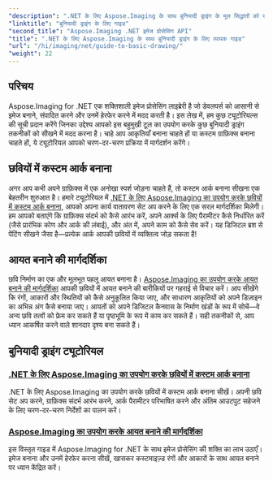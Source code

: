 ```yaml
---
"description": ".NET के लिए Aspose.Imaging के साथ बुनियादी ड्राइंग के मूल सिद्धांतों को सीखें। यह चरण-दर-चरण ट्यूटोरियल आवश्यक अवधारणाओं को शामिल करता है, जिसमें आकृतियाँ बनाना, रूपांतरण लागू करना और छवियों को संभालना शामिल है।"
"linktitle": "बुनियादी ड्राइंग के लिए गाइड"
"second_title": "Aspose.Imaging .NET इमेज प्रोसेसिंग API"
"title": ".NET के लिए Aspose.Imaging के साथ बुनियादी ड्राइंग के लिए व्यापक गाइड"
"url": "/hi/imaging/net/guide-to-basic-drawing/"
"weight": 22
---
```


## परिचय

Aspose.Imaging for .NET एक शक्तिशाली इमेज प्रोसेसिंग लाइब्रेरी है जो डेवलपर्स को आसानी से इमेज बनाने, संपादित करने और उनमें हेरफेर करने में मदद करती है। इस लेख में, हम कुछ ट्यूटोरियल्स की सूची प्रदान करेंगे जिनका उद्देश्य आपको इस बहुमुखी टूल का उपयोग करके कुछ बुनियादी ड्राइंग तकनीकों को सीखने में मदद करना है। चाहे आप आकृतियाँ बनाना चाहते हों या कस्टम ग्राफ़िक्स बनाना चाहते हों, ये ट्यूटोरियल आपको चरण-दर-चरण प्रक्रिया में मार्गदर्शन करेंगे।

## छवियों में कस्टम आर्क बनाना

अगर आप कभी अपने ग्राफ़िक्स में एक अनोखा स्पर्श जोड़ना चाहते हैं, तो कस्टम आर्क बनाना सीखना एक बेहतरीन शुरुआत है। हमारे ट्यूटोरियल में [.NET के लिए Aspose.Imaging का उपयोग करके छवियों में कस्टम आर्क बनाना](./create-custom-arc-in-images/), आपको अपना कार्य वातावरण सेट अप करने के लिए एक सरल मार्गदर्शिका मिलेगी। हम आपको बताएंगे कि ग्राफ़िक्स संदर्भ को कैसे आरंभ करें, अपने आर्क्स के लिए पैरामीटर कैसे निर्धारित करें (जैसे प्रारंभिक कोण और आर्क की लंबाई), और अंत में, अपने काम को कैसे सेव करें। यह डिजिटल ब्रश से पेंटिंग सीखने जैसा है—प्रत्येक आर्क आपकी छवियों में व्यक्तित्व जोड़ सकता है!

## आयत बनाने की मार्गदर्शिका

छवि निर्माण का एक और मूलभूत पहलू आयत बनाना है। [Aspose.Imaging का उपयोग करके आयत बनाने की मार्गदर्शिका](./guide-to-drawing-rectangle/) आपकी छवियों में आयत बनाने की बारीकियों पर गहराई से विचार करें। आप सीखेंगे कि रंगों, आकारों और स्थितियों को कैसे अनुकूलित किया जाए, और साधारण आकृतियों को अपने डिज़ाइन का अभिन्न अंग कैसे बनाया जाए। आयतों को अपने डिजिटल कैनवास के निर्माण खंडों के रूप में सोचें—वे अन्य छवि तत्वों को फ्रेम कर सकते हैं या पृष्ठभूमि के रूप में काम कर सकते हैं। सही तकनीकों से, आप ध्यान आकर्षित करने वाले शानदार दृश्य बना सकते हैं।

## बुनियादी ड्राइंग ट्यूटोरियल
### [.NET के लिए Aspose.Imaging का उपयोग करके छवियों में कस्टम आर्क बनाना](./create-custom-arc-in-images/)
.NET के लिए Aspose.Imaging का उपयोग करके छवियों में कस्टम आर्क बनाना सीखें। अपनी छवि सेट अप करने, ग्राफ़िक्स संदर्भ आरंभ करने, आर्क पैरामीटर परिभाषित करने और अंतिम आउटपुट सहेजने के लिए चरण-दर-चरण निर्देशों का पालन करें।
### [Aspose.Imaging का उपयोग करके आयत बनाने की मार्गदर्शिका](./guide-to-drawing-rectangle/)
इस विस्तृत गाइड में Aspose.Imaging for .NET के साथ इमेज प्रोसेसिंग की शक्ति का लाभ उठाएँ। इमेज बनाना और उनमें हेरफेर करना सीखें, खासकर कस्टमाइज़्ड रंगों और आकारों के साथ आयत बनाने पर ध्यान केंद्रित करें।